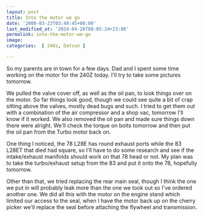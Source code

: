 ```yaml
---
layout: post
title: Into the motor we go
date: '2008-03-23T03:40:45+00:00'
last_modified_at: '2024-04-26T08:05:24+23:00'
permalink: into-the-motor-we-go
image: 
categories:  [ 240z, Datsun ]

---
```

So my parents are in town for a few days. Dad and I spent some time working on the motor for the 240Z today. I'll try to take some pictures tomorrow.

We pulled the valve cover off, as well as the oil pan, to look things over on the motor. So far things look good, though we could see quite a bit of crap sitting above the valves, mostly dead bugs and such. I tried to get them out with a combination of the air compressor and a shop vac, tomorrow I'll know if it worked. We also removed the oil pan and made sure things down there were alright. We'll check the torque on bolts tomorrow and then put the oil pan from the Turbo motor back on.

One thing I noticed, the 78 L28E has round exhaust ports while the 83 L28ET that died had square, so I'll have to do some research and see if the intake/exhaust manifolds should work on that 78 head or not. My plan was to take the turbo/exhaust setup from the 83 and put it onto the 78, hopefully tomorrow.

Other than that, we tried replacing the rear main seal, though I think the one we put in will probably leak more than the one we took out so I've ordered another one. We did all this with the motor on the engine stand which limited our access to the seal, when I have the motor back up on the cherry picker we'll replace the seal before attaching the flywheel and transmission.


